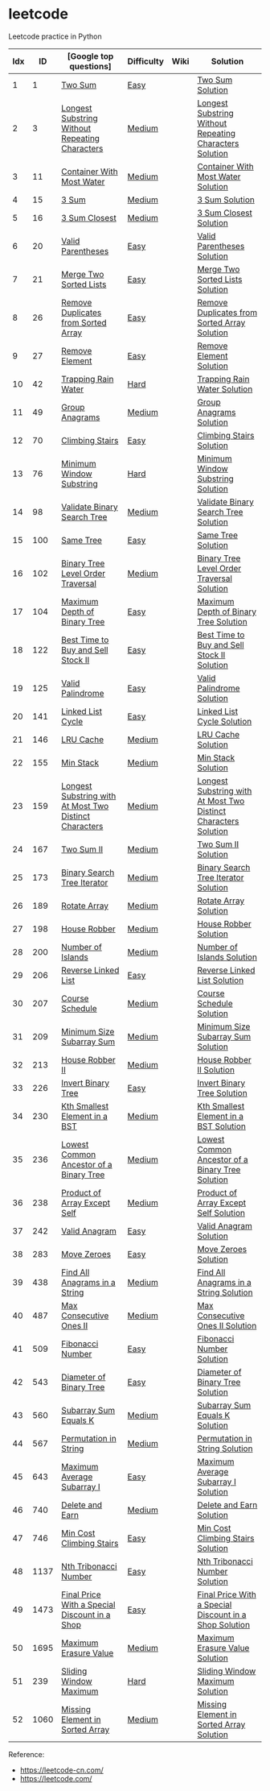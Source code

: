 # leetcode
Leetcode practice in Python



| Idx | ID   | [Google top questions]                                           |Difficulty|Wiki                | Solution                                                  |
|-----|------| ---------------------------------------------------------------- | -------- |------------------- |-----------------------------------------------------------|
| 1   | 1    | [Two Sum]              |	[Easy]	|                    | [Two Sum Solution]                                        |
| 2   | 3    | [Longest Substring Without Repeating Characters]              |	[Medium]	|                    | [Longest Substring Without Repeating Characters Solution] |
| 3   | 11   | [Container With Most Water]              |	[Medium]	|                    | [Container With Most Water Solution]                      |
| 4   | 15   | [3 Sum]              |	[Medium]	|                    | [3 Sum Solution]                                          |
| 5   | 16   | [3 Sum Closest]              |	[Medium]	|                    | [3 Sum Closest Solution]                                  |
| 6   | 20   | [Valid Parentheses]              |	[Easy]	|                    | [Valid Parentheses Solution]                              |
| 7   | 21   | [Merge Two Sorted Lists]              |	[Easy]	|                    | [Merge Two Sorted Lists Solution]                         |
| 8   | 26   | [Remove Duplicates from Sorted Array]              |	[Easy]	|                    | [Remove Duplicates from Sorted Array Solution]            |
| 9   | 27   | [Remove Element]              |	[Easy]	|                    | [Remove Element Solution]                                 |
| 10  | 42   | [Trapping Rain Water]              |	[Hard]	|                    | [Trapping Rain Water Solution]                            |
| 11  | 49   | [Group Anagrams]              |	[Medium]	|                    | [Group Anagrams Solution]                                 |
| 12  | 70   | [Climbing Stairs]              |	[Easy]	|                    | [Climbing Stairs Solution]                                |
| 13  | 76   | [Minimum Window Substring]              |	[Hard]	|                    | [Minimum Window Substring Solution]                       |
| 14  | 98   | [Validate Binary Search Tree]              |	[Medium]	|                    | [Validate Binary Search Tree Solution]                    |
| 15  | 100  | [Same Tree]              |	[Easy]	|                    | [Same Tree Solution]             |
| 16  | 102  | [Binary Tree Level Order Traversal]              |	[Medium]	|                    | [Binary Tree Level Order Traversal Solution]              |
| 17  | 104  | [Maximum Depth of Binary Tree]              |	[Easy]	|                    | [Maximum Depth of Binary Tree Solution]             |
| 18  | 122  | [Best Time to Buy and Sell Stock II]              |	[Easy]	|                    | [Best Time to Buy and Sell Stock II Solution]             |
| 19  | 125  | [Valid Palindrome]              |	[Easy]	|                    | [Valid Palindrome Solution]                               |
| 20  | 141  | [Linked List Cycle]              |	[Easy]	|                    | [Linked List Cycle Solution]                              |
| 21  | 146  | [LRU Cache]              |	[Medium]	|                    | [LRU Cache Solution]                                      |
| 22  | 155  | [Min Stack]              |	[Medium]	|                    | [Min Stack Solution]                                      |
| 23  | 159  | [Longest Substring with At Most Two Distinct Characters]              |	[Medium]	|                    | [Longest Substring with At Most Two Distinct Characters Solution] |
| 24  | 167  | [Two Sum II]              |	[Medium]	|                    | [Two Sum II Solution]                                     |
| 25  | 173  | [Binary Search Tree Iterator]              |	[Medium]	|                    | [Binary Search Tree Iterator Solution]                    |
| 26  | 189  | [Rotate Array]                                    |  [Medium] |                    | [Rotate Array Solution]                                   |
| 27  | 198  | [House Robber]              |	[Medium]	|                    | [House Robber Solution]                                   |
| 28  | 200  | [Number of Islands]              |	[Medium]	|                    | [Number of Islands Solution]                              |
| 29  | 206  | [Reverse Linked List]                                    |  [Easy] |                    | [Reverse Linked List Solution]                            |
| 30  | 207  | [Course Schedule]              |	[Medium]	|                    | [Course Schedule Solution]                                |
| 31  | 209  | [Minimum Size Subarray Sum]              |	[Medium]	|                    | [Minimum Size Subarray Sum Solution]                      |
| 32  | 213  | [House Robber II]              |	[Medium]	|                    | [House Robber II Solution]                                |
| 33  | 226  | [Invert Binary Tree]              |	[Easy]	|                    | [Invert Binary Tree Solution]                |
| 34  | 230  | [Kth Smallest Element in a BST]              |	[Medium]	|                    | [Kth Smallest Element in a BST Solution]                  |
| 35  | 236  | [Lowest Common Ancestor of a Binary Tree]              |	[Medium]	|                    | [Lowest Common Ancestor of a Binary Tree Solution]                |
| 36  | 238  | [Product of Array Except Self]              |	[Medium]	|                    | [Product of Array Except Self Solution]                   |
| 37  | 242  | [Valid Anagram]              |	[Easy]	|                    | [Valid Anagram Solution]                                  |
| 38  | 283  | [Move Zeroes]              |	[Easy]	|                    | [Move Zeroes Solution]                                    |
| 39  | 438  | [Find All Anagrams in a String]              |	[Medium]	|                    | [Find All Anagrams in a String Solution]                  |
| 40  | 487  | [Max Consecutive Ones II]              |	[Medium]	|                    | [Max Consecutive Ones II Solution]                        |
| 41  | 509  | [Fibonacci Number]              |	[Easy]	|                    | [Fibonacci Number Solution]                               |
| 42  | 543  | [Diameter of Binary Tree]                                    |  [Easy] |                    | [Diameter of Binary Tree Solution]                        |
| 43  | 560  | [Subarray Sum Equals K]              |	[Medium]	|                    | [Subarray Sum Equals K Solution]                          |
| 44  | 567  | [Permutation in String]              |	[Medium]	|                    | [Permutation in String Solution]                          |
| 45  | 643  | [Maximum Average Subarray I]              |	[Easy]	|                    | [Maximum Average Subarray I Solution]                     |
| 46  | 740  | [Delete and Earn]              |	[Medium]	|                    | [Delete and Earn Solution]                                |
| 47  | 746  | [Min Cost Climbing Stairs]              |	[Easy]	|                    | [Min Cost Climbing Stairs Solution]                       |
| 48  | 1137 | [Nth Tribonacci Number]              |	[Easy]	|                    | [Nth Tribonacci Number Solution]                          |
| 49  | 1473 | [Final Price With a Special Discount in a Shop]              |	[Easy]	|                    | [Final Price With a Special Discount in a Shop Solution]  |
| 50  | 1695 | [Maximum Erasure Value]              |	[Medium]	|                    | [Maximum Erasure Value Solution]                           |
| 51  | 239  | [Sliding Window Maximum]              |	[Hard]	|                    | [Sliding Window Maximum Solution]                         |
| 52  | 1060 | [Missing Element in Sorted Array]                                    |  [Medium] |                    | [Missing Element in Sorted Array Solution]                |

[Remove Duplicates from Sorted Array]: https://leetcode.com/problems/remove-duplicates-from-sorted-array/
[Remove Duplicates from Sorted Array Solution]: https://github.com/robinali34/leetcode_python/blob/main/src/easy/remove_duplicates_from_sorted_array/solution.py
[Best Time to Buy and Sell Stock II]: https://leetcode.com/problems/best-time-to-buy-and-sell-stock-ii/
[Best Time to Buy and Sell Stock II Solution]: https://github.com/robinali34/leetcode_python/blob/main/src/easy/best_time_to_buy_and_sell_stock_ii/solution.py
[Rotate Array]: https://leetcode.com/problems/rotate-array/
[Rotate Array Solution]: https://github.com/robinali34/leetcode_python/blob/main/src/medium/rotate_array/solution.py
[Missing Element in Sorted Array]: https://leetcode.com/problems/missing-element-in-sorted-array/
[Missing Element in Sorted Array Solution]: https://github.com/robinali34/leetcode_python/blob/main/src/medium/missing_element_in_sorted_array/solution.py
[Two Sum]: https://leetcode.com/problems/two-sum/
[Two Sum Solution]: https://github.com/robinali34/leetcode_python/blob/main/src/easy/two_sum/solution.py
[Longest Substring Without Repeating Characters]: https://leetcode.com/problems/longest-substring-without-repeating-characters/
[Longest Substring Without Repeating Characters Solution]: https://github.com/robinali34/leetcode_python/blob/main/src/medium/longest_substring_without_repeating_characters/solution.py
[Subarray Sum Equals K]: https://leetcode.com/problems/subarray-sum-equals-k/
[Subarray Sum Equals K Solution]: https://github.com/robinali34/leetcode_python/blob/main/src/medium/subarray_sum_equals_k/solution.py
[Valid Anagram]: https://leetcode.com/problems/valid-anagram/
[Valid Anagram Solution]: https://github.com/robinali34/leetcode_python/blob/main/src/easy/valid_anagram/solution.py
[Group Anagrams]: https://leetcode.com/problems/group-anagrams/
[Group Anagrams Solution]: https://github.com/robinali34/leetcode_python/blob/main/src/medium/group_anagrams/solution.py
[Product of Array Except Self]: https://leetcode.com/problems/product-of-array-except-self/
[Product of Array Except Self Solution]: https://github.com/robinali34/leetcode_python/blob/main/src/medium/product_of_array_except_self/solution.py
[Reverse Linked List]: https://leetcode.com/problems/reverse-linked-list/
[Reverse Linked List Solution]: https://github.com/robinali34/leetcode_python/blob/main/src/easy/reverse_linked_list/solution.py
[Merge Two Sorted Lists]: https://leetcode.com/problems/merge-two-sorted-lists/
[Merge Two Sorted Lists Solution]: https://github.com/robinali34/leetcode_python/blob/main/src/easy/merge_two_sorted_lists/solution.py
[Linked List Cycle]: https://leetcode.com/problems/linked-list-cycle/
[Linked List Cycle Solution]: https://github.com/robinali34/leetcode_python/blob/main/src/easy/linked_list_cycle/solution.py
[Min Stack]: https://leetcode.com/problems/min-stack/
[Min Stack Solution]: https://github.com/robinali34/leetcode_python/blob/main/src/medium/min_stack/solution.py
[Valid Parentheses]: https://leetcode.com/problems/valid-parentheses/
[Valid Parentheses Solution]: https://github.com/robinali34/leetcode_python/blob/main/src/easy/valid_parentheses/solution.py
[LRU Cache]: https://leetcode.com/problems/lru-cache/
[LRU Cache Solution]: https://github.com/robinali34/leetcode_python/blob/main/src/medium/lru_cache/solution.py
[Maximum Depth of Binary Tree]: https://leetcode.com/problems/maximum-depth-of-binary-tree/
[Maximum Depth of Binary Tree Solution]: https://github.com/robinali34/leetcode_python/blob/main/src/easy/maximum_depth_of_binary_tree/solution.py
[Invert Binary Tree]: https://leetcode.com/problems/invert-binary-tree/
[Invert Binary Tree Solution]: https://github.com/robinali34/leetcode_python/blob/main/src/easy/invert_binary_tree/solution.py
[Same Tree]: https://leetcode.com/problems/same-tree/
[Same Tree Solution]: https://github.com/robinali34/leetcode_python/blob/main/src/easy/same_tree/solution.py
[Binary Tree Level Order Traversal]: https://leetcode.com/problems/binary-tree-level-order-traversal/
[Binary Tree Level Order Traversal Solution]: https://github.com/robinali34/leetcode_python/blob/main/src/medium/binary_tree_level_order_traversal/solution.py
[Diameter of Binary Tree]: https://leetcode.com/problems/diameter-of-binary-tree/
[Diameter of Binary Tree Solution]: https://github.com/robinali34/leetcode_python/blob/main/src/easy/diameter_of_binary_tree/solution.py
[Lowest Common Ancestor of a Binary Tree]: https://leetcode.com/problems/lowest-common-ancestor-of-a-binary-tree/
[Lowest Common Ancestor of a Binary Tree Solution]: https://github.com/robinali34/leetcode_python/blob/main/src/medium/lowest_common_ancestor_of_a_binary_tree/solution.py
[Climbing Stairs]: https://leetcode.com/problems/climbing-stairs/
[Climbing Stairs Solution]: https://github.com/robinali34/leetcode_python/blob/main/src/easy/climbing_stairs/solution.py
[Number of Islands]: https://leetcode.com/problems/number-of-islands/
[Number of Islands Solution]: https://github.com/robinali34/leetcode_python/blob/main/src/medium/number_of_islands/solution.py
[Kth Smallest Element in a BST]: https://leetcode.com/problems/kth-smallest-element-in-a-bst/
[Kth Smallest Element in a BST Solution]: https://github.com/robinali34/leetcode_python/blob/main/src/medium/ktn_smallest_element_in_a_bst/solution.py
[Course Schedule]: https://leetcode.com/problems/course-schedule/
[Course Schedule Solution]: https://github.com/robinali34/leetcode_python/blob/main/src/medium/course_schedule/solution.py
[Validate Binary Search Tree]: https://leetcode.com/problems/validate-binary-search-tree/
[Validate Binary Search Tree Solution]: https://github.com/robinali34/leetcode_python/blob/main/src/medium/validate_binary_search_tree/solution.py
[House Robber]: https://leetcode.com/problems/house-robber/
[House Robber Solution]: https://github.com/robinali34/leetcode_python/blob/main/src/medium/house_robber/solution.py
[House Robber II]: https://leetcode.com/problems/house-robber-ii/
[House Robber II Solution]: https://github.com/robinali34/leetcode_python/blob/main/src/medium/house_robberII/solution.py
[Fibonacci Number]: https://leetcode.com/problems/fibonacci-number/
[Fibonacci Number Solution]: https://github.com/robinali34/leetcode_python/blob/main/src/easy/fibonacci_number/solution.py
[Delete and Earn]: https://leetcode.com/problems/delete-and-earn/
[Delete and Earn Solution]: https://github.com/robinali34/leetcode_python/blob/main/src/medium/delete_and_earn/solution.py
[Min Cost Climbing Stairs]: https://leetcode.com/problems/min-cost-climbing-stairs/
[Min Cost Climbing Stairs Solution]: https://github.com/robinali34/leetcode_python/blob/main/src/easy/min_cost_climbing_stairs/solution.py
[Nth Tribonacci Number]: https://leetcode.com/problems/n-th-tribonacci-number/
[Nth Tribonacci Number Solution]: https://github.com/robinali34/leetcode_python/blob/main/src/easy/nth_tribonacci_number/solution.py
[Final Price With a Special Discount in a Shop]: https://leetcode.com/problems/final-prices-with-a-special-discount-in-a-shop/
[Final Price With a Special Discount in a Shop Solution]: https://github.com/robinali34/leetcode_python/blob/main/src/easy/final_price_with_a_special_discount_in_a_shop/solution.py
[Maximum Erasure Value]: https://leetcode.com/problems/maximum-erasure-value/
[Maximum Erasure Value Solution]: https://github.com/robinali34/leetcode_python/blob/main/src/medium/maximum_erasure_value/solution.py
[3 Sum]: https://leetcode.com/problems/3sum/
[3 Sum Solution]: https://github.com/robinali34/leetcode_python/blob/main/src/medium/3_sum/solution.py
[Container With Most Water]: https://leetcode.com/problems/container-with-most-water/
[Container With Most Water Solution]: https://github.com/robinali34/leetcode_python/blob/main/src/medium/container_with_most_water/solution.py
[3 Sum Closest]: https://leetcode.com/problems/3sum-closest/
[3 Sum Closest Solution]: https://github.com/robinali34/leetcode_python/blob/main/src/medium/3_sum_closest/solution.py
[Remove Element]: https://leetcode.com/problems/remove-element/
[Remove Element Solution]: https://github.com/robinali34/leetcode_python/blob/main/src/easy/remove_element/solution.py
[Trapping Rain Water]: https://leetcode.com/problems/trapping-rain-water/
[Trapping Rain Water Solution]: https://github.com/robinali34/leetcode_python/blob/main/src/hard/trapping_rain_water/solution.py
[Minimum Window Substring]: https://leetcode.com/problems/minimum-window-substring/
[Minimum Window Substring Solution]: https://github.com/robinali34/leetcode_python/blob/main/src/hard/minimum_window_substring/solution.py
[Valid Palindrome]: https://leetcode.com/problems/valid-palindrome/
[Valid Palindrome Solution]: https://github.com/robinali34/leetcode_python/blob/main/src/easy/valid_palindrome/solution.py
[Two Sum II]: https://leetcode.com/problems/two-sum-ii-input-array-is-sorted/
[Two Sum II Solution]: https://github.com/robinali34/leetcode_python/blob/main/src/medium/two_sumII/solution.py
[Binary Search Tree Iterator]: https://leetcode.com/problems/binary-search-tree-iterator/
[Binary Search Tree Iterator Solution]: https://github.com/robinali34/leetcode_python/blob/main/src/medium/binary_search_tree_iterator/solution.py
[Move Zeroes]: https://leetcode.com/problems/move-zeroes/
[Move Zeroes Solution]: https://github.com/robinali34/leetcode_python/blob/main/src/easy/move_zeroes/solution.py
[Sliding Window Maximum]: https://leetcode.com/problems/sliding-window-maximum/
[Sliding Window Maximum Solution]: https://github.com/robinali34/leetcode_python/blob/main/src/hard/sliding_window_maximum/solution.py
[Longest Substring with At Most Two Distinct Characters]: https://leetcode.com/problems/longest-substring-with-at-most-two-distinct-characters/
[Longest Substring with At Most Two Distinct Characters Solution]: https://github.com/robinali34/leetcode_python/blob/main/src/medium/longest_substring_with_at_most_two_distinct_characters/solution.py
[Minimum Size Subarray Sum]: https://leetcode.com/problems/minimum-size-subarray-sum/
[Minimum Size Subarray Sum Solution]: https://github.com/robinali34/leetcode_python/blob/main/src/medium/minimum_size_subarray_sum/solution.py
[Find All Anagrams in a String]: https://leetcode.com/problems/find-all-anagrams-in-a-string/
[Find All Anagrams in a String Solution]: https://github.com/robinali34/leetcode_python/blob/main/src/medium/find_all_anagrams_in_a_string/solution.py
[Max Consecutive Ones II]: https://leetcode.com/problems/max-consecutive-ones-ii/
[Max Consecutive Ones II Solution]: https://github.com/robinali34/leetcode_python/blob/main/src/medium/max_consecutive_onesII/solution.py
[Permutation in String]: https://leetcode.com/problems/permutation-in-string/
[Permutation in String Solution]: https://github.com/robinali34/leetcode_python/blob/main/src/medium/premutation_in_string/solution.py
[Maximum Average Subarray I]: https://leetcode.com/problems/maximum-average-subarray-i/
[Maximum Average Subarray I Solution]: https://github.com/robinali34/leetcode_python/blob/main/src/easy/maximum_average_subarrayI/solution.py

[Easy]: https://github.com/robinali34/leetcode_python/tree/main/src/easy
[Medium]: https://github.com/robinali34/leetcode_python/tree/main/src/medium
[Hard]: https://github.com/robinali34/leetcode_python/tree/main/src/hard

Reference:
* https://leetcode-cn.com/
* https://leetcode.com/